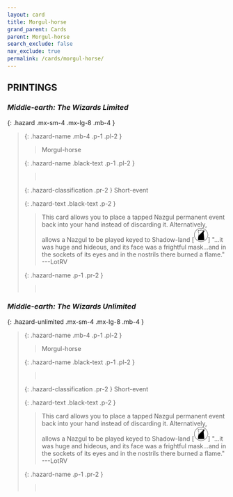 ```yaml
---
layout: card
title: Morgul-horse
grand_parent: Cards
parent: Morgul-horse
search_exclude: false
nav_exclude: true
permalink: /cards/morgul-horse/
---
```


## PRINTINGS


### _Middle-earth: The Wizards Limited_

{: .hazard .mx-sm-4 .mx-lg-8 .mb-4 }
> {: .hazard-name .mb-4 .p-1 .pl-2 }
> > <div class="hazard-mp"></div>
> > <div class="card-name">Morgul-horse</div>
>
> {: .hazard-name .black-text .p-1 .pl-2 }
> > &nbsp;
>
> {: .hazard-classification .pr-2 }
> Short-event
>
> {: .hazard-text .black-text .p-2 }
> > This card allows you to place a tapped Nazgul permanent event back into your hand instead of discarding it. Alternatively, allows a Nazgul to be played keyed to Shadow-land \[![](/assets/images/shadow-land.svg)]  "...it was huge and hideous, and its face was a frightful mask...and in the sockets of its eyes and in the nostrils there burned a flame." ---LotRV 
>
> {: .hazard-name .p-1 .pr-2 }
> > <div class="card-shield"></div>
> > <div class="card-corruption">&nbsp;</div>

### _Middle-earth: The Wizards Unlimited_

{: .hazard-unlimited .mx-sm-4 .mx-lg-8 .mb-4 }
> {: .hazard-name .mb-4 .p-1 .pl-2 }
> > <div class="hazard-mp"></div>
> > <div class="card-name">Morgul-horse</div>
>
> {: .hazard-name .black-text .p-1 .pl-2 }
> > &nbsp;
>
> {: .hazard-classification .pr-2 }
> Short-event
>
> {: .hazard-text .black-text .p-2 }
> > This card allows you to place a tapped Nazgul permanent event back into your hand instead of discarding it. Alternatively, allows a Nazgul to be played keyed to Shadow-land \[![](/assets/images/shadow-land.svg)]  "...it was huge and hideous, and its face was a frightful mask...and in the sockets of its eyes and in the nostrils there burned a flame." ---LotRV 
>
> {: .hazard-name .p-1 .pr-2 }
> > <div class="card-shield"></div>
> > <div class="card-corruption-white">&nbsp;</div>
